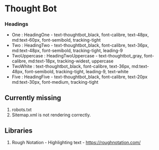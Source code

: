 # Thought Bot

### Headings
- One : HeadingOne - text-thoughtbot_black, font-calibre, text-48px, md:text-60px, font-semibold, tracking-tight
- Two : HeadingTwo - text-thoughtbot_black, font-calibre, text-36px, md:text-48px, font-semibold, tracking-tight, leading-9
- TwoUppercase : HeadingTwoUppercase - text-thoughtbot_gray, font-calibre, md:text-18px, tracking-widest, uppercase
- TwoWhite : text-thoughtbot_black, font-calibre, text-36px, md:text-48px, font-semibold, tracking-tight, leading-9, text-white
- Five : HeadingFive - text-thoughtbot_black, font-calibre, text-20px md:text-30px, font-medium, tracking-tight


## Currently missing
1. robots.txt
2. Sitemap.xml is not rendering correctly.

## Libraries
1. Rough Notation - Highlighting text - https://roughnotation.com/
